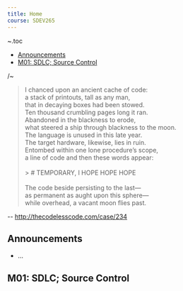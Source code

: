 ```yaml
---
title: Home
course: SDEV265
---
```


~.toc

- [Announcements](#announcements)
- [M01: SDLC; Source Control](#m01-sdlc-source-control)

/~

> I chanced upon an ancient cache of code:  
> a stack of printouts, tall as any man,  
> that in decaying boxes had been stowed.  
> Ten thousand crumbling pages long it ran.  
> Abandoned in the blackness to erode,  
> what steered a ship through blackness to the moon.  
> The language is unused in this late year.  
> The target hardware, likewise, lies in ruin.  
> Entombed within one lone procedure’s scope,  
> a line of code and then these words appear:  
> <br> > \# TEMPORARY, I HOPE HOPE HOPE  
> <br>
> The code beside persisting to the last—  
> as permanent as aught upon this sphere—  
> while overhead, a vacant moon flies past.
> <br>

-- http://thecodelesscode.com/case/234

## Announcements

- ...

## M01: SDLC; Source Control

<!-- ### Day 1

Lecture:

- Course Overview
- [Tips to be successful in this class](intro_to_course.html)
- Demo previous projects
- [Software Development Life Cycle (SDLC)](../common/sdlc.html?course=SDEV265)

Intro to Assignments:

- Create GitHub account
- Project proposals

### Day 2

Activities:

- Project pitches and voting (DUE TODAY)

Lecture:

- [Intro to Software Engineering](software_engineering.html)
- [Git Basics](git_basics.html)

Discussion:

- Software ethics (https://ethics.acm.org/code-of-ethics/software-engineering-code/)

Intro to Assignments:

- VC Assignment 1

## M02: Software Evolution; Project Management; Project Planning

### Day 3

Lecture:

- [Configuration Management](configuration_management.html)
- [Git - Beyond the Basics](git_advanced.html)

Intro to Assignments:

- VC Assignment 2
- Company formation assignment

### Day 4

Activities:

**Guest Speaker: Tactile Engineering**

Lecture:

- Software Evolution (ch 9.1-9.3) (TODO: transfer from SDEV_265_M02_W1)

### Day 5

Lecture:

https://docs.google.com/document/d/1B56TB159UEySnExPDaq1nnYiV0qKAXRUfZKbcCRXtRU/edit?usp=sharing

- Risk Managment
- People and Teams
- Project Planning

Intro to Assignments:

- Resource Selection Assignment

## M03: Requirements Engineering; Agile Development

### Day 6

Lecture:

- [Feasibility](feasibility.html)

Intro to Assignments:

- Iteration 1 Requirements Documentation

### Day 7

Lecture:

- [Requirements Elicitation](requirements_elicitation.html)

- [Requirements Specification](requirements_specification.html)

  - We covered this last time

- [Requirements Validation](requirements_validation.html)

Intro to Assignments:

- Midterm Career Development and Review

### Day 8

Performance Review and Career Development

## M04: Software Testing; Reliability

### Day 9

- [Software Testing Overview](software_testing_overview.html)

- [Development Testing](development_testing.html)

- [Release Testing](release_testing.html)

- [User Testing](user_testing.html)

- [Software Testing Review](software_testing_review.html)

Intro to Assignments:

- Iteration 1 Release

### Day 10

Intro to Assignments:

- Iteration 2 Requirements Documentation
- Professional Development Seminar
- Performance Testing and Profiling

### Day 11

Professor out

### Day 12

Professor out

## M05: Data and Process Modeling

### Day 13

Review: [UML](../SDEV120/uml.html?course=SDEV265)

[Types of Data](types_of_data.html)

[Data Passing and APIs](data_passing_apis.html)

[Data Hierarchies](data_hierarchies.html)

[Data Modeling and Mapping](data_modeling_mapping.html)

## M06: Modular Design and SOLID Programming

### Day 14


[Modular Design](modular_design.html)

[Software Architectural Patterns](software_architectural_patterns.html)

[SOLID Programming Principles](solid.html)

- [Single Responsibility Principle](single_responsibility_principle.html)

- [Open/Closed Principle](open_closed_principle.html)

- [Liskov Substitution Principle](liskov_substitution_principle.html)

- [Interface Segregation Principle](interface_segregation_principle.html)

- [Dependency Inversion Principle](dependency_inversion_principle.html)

## M07: Distributed Architectures

### Day 15

[Distributed Systems](distributed_systems.html)

[Software Communication Patterns](software_communication_patterns.html)

...

Build Tools and Automation Assignment

-->
